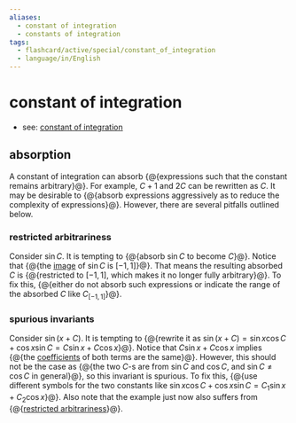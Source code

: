 ```yaml
---
aliases:
  - constant of integration
  - constants of integration
tags:
  - flashcard/active/special/constant_of_integration
  - language/in/English
---
```


# constant of integration

- see: [constant of integration](../general/constant%20of%20integration.md)

## absorption

A constant of integration can absorb {@{expressions such that the constant remains arbitrary}@}. For example, $C+1$ and $2C$ can be rewritten as $C$. It may be desirable to {@{absorb expressions aggressively as to reduce the complexity of expressions}@}. However, there are several pitfalls outlined below. <!--SR:!2025-02-25,389,330!2028-06-12,1287,330-->

### restricted arbitrariness

Consider $\sin{C}$. It is tempting to {@{absorb $\sin{C}$ to become $C$}@}. Notice that {@{the [image](image%20(mathematics).md) of $\sin{C}$ is $[-1,1]$}@}. That means the resulting absorbed $C$ is {@{restricted to $[-1,1]$, which makes it no longer fully arbitrary}@}. To fix this, {@{either do not absorb such expressions or indicate the range of the absorbed $C$ like $C_{[-1,1]}$}@}. <!--SR:!2025-03-18,406,330!2025-05-26,462,330!2025-05-04,444,330!2025-04-10,424,330-->

### spurious invariants

Consider $\sin(x+C)$. It is tempting to {@{rewrite it as $\sin(x+C)=\sin{x}\cos{C}+\cos{x}\sin{C}=C\sin{x}+C\cos{x}$}@}. Notice that $C\sin{x}+C\cos{x}$ implies {@{the [coefficients](../general/coefficient%20(mathematics).md) of both terms are the same}@}. However, this should not be the case as {@{the two $C$-s are from $\sin{C}$ and $\cos{C}$, and $\sin{C}\ne\cos{C}$ in general}@}, so this invariant is spurious. To fix this, {@{use different symbols for the two constants like $\sin{x}\cos{C}+\cos{x}\sin{C}=C_1\sin{x}+C_2\cos{x}$}@}.  Also note that the example just now also suffers from {@{[restricted arbitrariness](#restricted%20arbitrariness)}@}. <!--SR:!2028-04-02,1233,330!2025-04-28,439,330!2025-03-29,415,330!2025-04-14,428,330!2025-06-06,380,366-->
